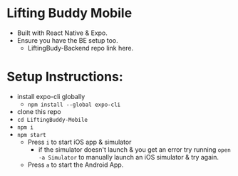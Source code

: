 # Lifting Buddy Mobile

- Built with React Native & Expo.
- Ensure you have the BE setup too.
  - LiftingBudy-Backend repo link here.

# Setup Instructions:

- install expo-cli globally
  - `npm install --global expo-cli`
- clone this repo
- `cd LiftingBuddy-Mobile`
- `npm i`
- `npm start`
  - Press `i` to start iOS app & simulator
    - if the simulator doesn't launch & you get an error try running `open -a Simulator` to manually launch an iOS simulator & try again.
  - Press `a` to start the Android App.
